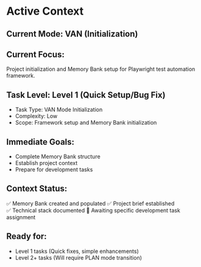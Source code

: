 # Active Context

## Current Mode: VAN (Initialization)

## Current Focus: 
Project initialization and Memory Bank setup for Playwright test automation framework.

## Task Level: Level 1 (Quick Setup/Bug Fix)
- Task Type: VAN Mode Initialization
- Complexity: Low
- Scope: Framework setup and Memory Bank initialization

## Immediate Goals:
- Complete Memory Bank structure
- Establish project context
- Prepare for development tasks

## Context Status:
✅ Memory Bank created and populated
✅ Project brief established  
✅ Technical stack documented
🔄 Awaiting specific development task assignment

## Ready for:
- Level 1 tasks (Quick fixes, simple enhancements)
- Level 2+ tasks (Will require PLAN mode transition)

